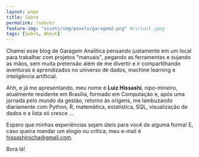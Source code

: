 ```yaml
---
layout: page
title: Sobre
permalink: /sobre/
feature-img: "assets/img/pexels/garagem2.png" #circuit.jpeg
tags: [Sobre, About]
---
```


Chamei esse blog de Garagem Analítica pensando justamente em um local para trabalhar com projetos "manuais", pegando as ferramentas e sujando as mãos, sem muita pretensão além de me divertir e ir compartilhando aventuras e aprendizados no universo de dados, machine learning e inteligência artificial.

Ahh, e já me apresentando, meu nome é <b>Luiz Hissashi</b>, nipo-mineiro, atualmente residente em Brasília, formado em Computação e, após uma jornada pelo mundo da gestão, retorno às origens, me lambuzando diariamente com Python, R, matemática, estatística, SQL, visualização de dados e a lista só cresce ...

Espero que minhas experiências sejam úteis para você de alguma forma! E, caso queira mandar um elogio ou crítica, meu e-mail é hissashirocha@gmail.com.

Bora lá!
